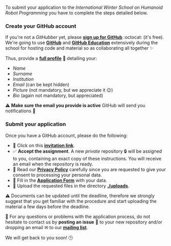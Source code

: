 To submit your application to the _International Winter School on Humanoid Robot
Programming_ you have to complete the steps detailed below.

### Create your GitHub account
If you're not a _GitHubber_ yet, please [**sign up for GitHub**](https://github.com/join) :octocat: (it's free). We're going to use [**GitHub**](https://github.com) and [**GitHub Education**](https://education.github.com) extensively during the school for hosting code and material so as collaborating all together ✨  

Thus, provide a [**full profile**](https://github.com/settings/profile) :bust_in_silhouette: detailing your:
  - _Name_
  - _Surname_
  - _Institution_
  - _Email_ (can be kept hidden)
  - _Picture_ (not mandatory, but we appreciate it 😉)
  - _Bio_ (again not mandatory, but appreciated)

⚠️ **Make sure the email you provide is active** GitHub will send you notifications 🔔

### Submit your application
Once you have a GitHub account, please do the following:

- 🔘 Click on this [**invitation link**]().
- ✅ **Accept the assignment**. A new _private_ repository :lock: will be assigned to you, containing an exact copy of these instructions. You will receive an email when the repository is ready.
- 👀 Read our [**Privacy Policy**](./application-form.md#privacy-policy) carefully since you are requested to give your consent to processing your personal data.
- 📝 Fill in the [**Application Form**](./application-form.md#application-form) with your data.
- 🔼 Upload the requested files in the directory [**./uploads**](./uploads).

⚠️ Documents can be updated until the deadline, therefore we strongly suggest that you get familiar with the procedure and start uploading the material a few days before the deadline.

🤔 For any questions or problems with the application process, do not hesitate to contact us by **posting an issue** 👋 to your new repository and/or dropping an email ✉ to our [**mailing list**](mailto:vvv-admin@iit.it). 

We will get back to you soon! 🕒
